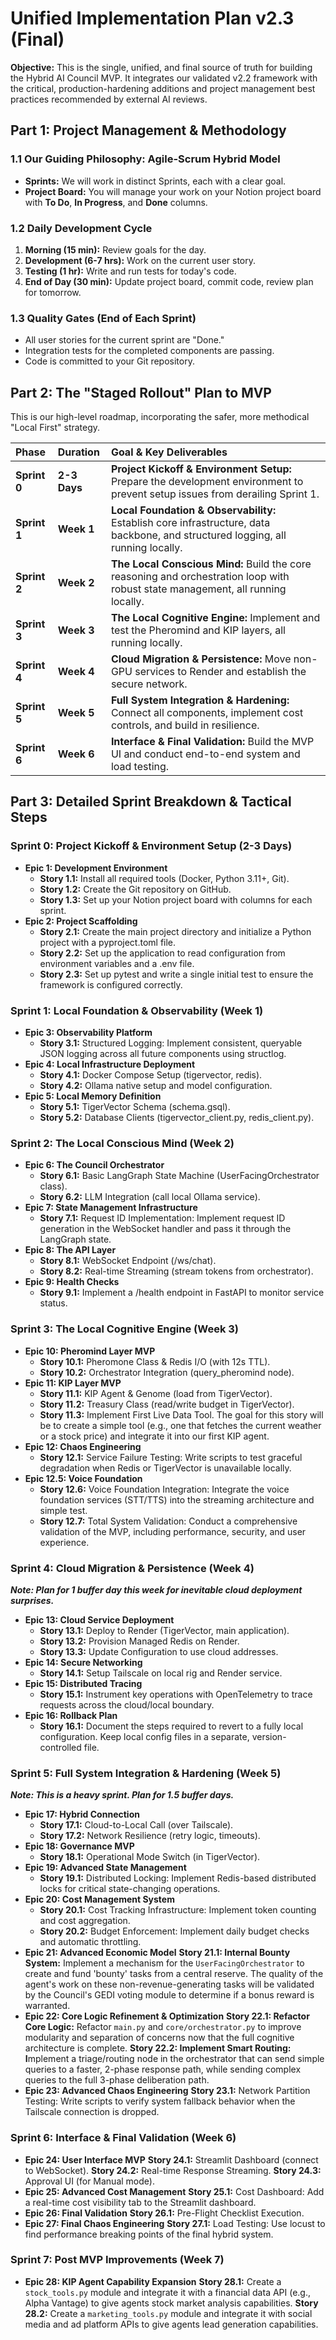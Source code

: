# **Unified Implementation Plan v2.3 (Final)**

**Objective:** This is the single, unified, and final source of truth for building the Hybrid AI Council MVP. It integrates our validated v2.2 framework with the critical, production-hardening additions and project management best practices recommended by external AI reviews.

## **Part 1: Project Management & Methodology**

### **1.1 Our Guiding Philosophy: Agile-Scrum Hybrid Model**

* **Sprints:** We will work in distinct Sprints, each with a clear goal.  
* **Project Board:** You will manage your work on your Notion project board with **To Do**, **In Progress**, and **Done** columns.

### **1.2 Daily Development Cycle**

1. **Morning (15 min):** Review goals for the day.  
2. **Development (6-7 hrs):** Work on the current user story.  
3. **Testing (1 hr):** Write and run tests for today's code.  
4. **End of Day (30 min):** Update project board, commit code, review plan for tomorrow.

### **1.3 Quality Gates (End of Each Sprint)**

* All user stories for the current sprint are "Done."  
* Integration tests for the completed components are passing.  
* Code is committed to your Git repository.

## **Part 2: The "Staged Rollout" Plan to MVP**

This is our high-level roadmap, incorporating the safer, more methodical "Local First" strategy.

| Phase | Duration | Goal & Key Deliverables |
| :---- | :---- | :---- |
| **Sprint 0** | **2-3 Days** | **Project Kickoff & Environment Setup:** Prepare the development environment to prevent setup issues from derailing Sprint 1\. |
| **Sprint 1** | **Week 1** | **Local Foundation & Observability:** Establish core infrastructure, data backbone, and structured logging, all running locally. |
| **Sprint 2** | **Week 2** | **The Local Conscious Mind:** Build the core reasoning and orchestration loop with robust state management, all running locally. |
| **Sprint 3** | **Week 3** | **The Local Cognitive Engine:** Implement and test the Pheromind and KIP layers, all running locally. |
| **Sprint 4** | **Week 4** | **Cloud Migration & Persistence:** Move non-GPU services to Render and establish the secure network. |
| **Sprint 5** | **Week 5** | **Full System Integration & Hardening:** Connect all components, implement cost controls, and build in resilience. |
| **Sprint 6** | **Week 6** | **Interface & Final Validation:** Build the MVP UI and conduct end-to-end system and load testing. |

## **Part 3: Detailed Sprint Breakdown & Tactical Steps**

### **Sprint 0: Project Kickoff & Environment Setup (2-3 Days)**

* **Epic 1: Development Environment**  
  * **Story 1.1:** Install all required tools (Docker, Python 3.11+, Git).  
  * **Story 1.2:** Create the Git repository on GitHub.  
  * **Story 1.3:** Set up your Notion project board with columns for each sprint.  
* **Epic 2: Project Scaffolding**  
  * **Story 2.1:** Create the main project directory and initialize a Python project with a pyproject.toml file.  
  * **Story 2.2:** Set up the application to read configuration from environment variables and a .env file.  
  * **Story 2.3:** Set up pytest and write a single initial test to ensure the framework is configured correctly.

### **Sprint 1: Local Foundation & Observability (Week 1\)**

* **Epic 3: Observability Platform**  
  * **Story 3.1:** Structured Logging: Implement consistent, queryable JSON logging across all future components using structlog.  
* **Epic 4: Local Infrastructure Deployment**  
  * **Story 4.1:** Docker Compose Setup (tigervector, redis).
  * **Story 4.2:** Ollama native setup and model configuration.  
* **Epic 5: Local Memory Definition**  
  * **Story 5.1:** TigerVector Schema (schema.gsql).  
  * **Story 5.2:** Database Clients (tigervector\_client.py, redis\_client.py).

### **Sprint 2: The Local Conscious Mind (Week 2\)**

* **Epic 6: The Council Orchestrator**  
  * **Story 6.1:** Basic LangGraph State Machine (UserFacingOrchestrator class).  
  * **Story 6.2:** LLM Integration (call local Ollama service).  
* **Epic 7: State Management Infrastructure**  
  * **Story 7.1:** Request ID Implementation: Implement request ID generation in the WebSocket handler and pass it through the LangGraph state.  
* **Epic 8: The API Layer**  
  * **Story 8.1:** WebSocket Endpoint (/ws/chat).  
  * **Story 8.2:** Real-time Streaming (stream tokens from orchestrator).  
* **Epic 9: Health Checks**  
  * **Story 9.1:** Implement a /health endpoint in FastAPI to monitor service status.

### **Sprint 3: The Local Cognitive Engine (Week 3\)**

* **Epic 10: Pheromind Layer MVP**  
  * **Story 10.1:** Pheromone Class & Redis I/O (with 12s TTL).  
  * **Story 10.2:** Orchestrator Integration (query\_pheromind node).  
* **Epic 11: KIP Layer MVP**  
  * **Story 11.1:** KIP Agent & Genome (load from TigerVector).  
  * **Story 11.2:** Treasury Class (read/write budget in TigerVector).  
  * **Story 11.3:** Implement First Live Data Tool. The goal for this story will be to create a simple tool (e.g., one that fetches the current weather or a stock price) and integrate it into our first KIP agent.
* **Epic 12: Chaos Engineering**  
  * **Story 12.1:** Service Failure Testing: Write scripts to test graceful degradation when Redis or TigerVector is unavailable locally.
* **Epic 12.5: Voice Foundation**
  * **Story 12.6:** Voice Foundation Integration: Integrate the voice foundation services (STT/TTS) into the streaming architecture and simple test.
  * **Story 12.7:** Total System Validation: Conduct a comprehensive validation of the MVP, including performance, security, and user experience.

### **Sprint 4: Cloud Migration & Persistence (Week 4\)**

***Note: Plan for 1 buffer day this week for inevitable cloud deployment surprises.***

* **Epic 13: Cloud Service Deployment**  
  * **Story 13.1:** Deploy to Render (TigerVector, main application).  
  * **Story 13.2:** Provision Managed Redis on Render.  
  * **Story 13.3:** Update Configuration to use cloud addresses.  
* **Epic 14: Secure Networking**  
  * **Story 14.1:** Setup Tailscale on local rig and Render service.  
* **Epic 15: Distributed Tracing**  
  * **Story 15.1:** Instrument key operations with OpenTelemetry to trace requests across the cloud/local boundary.  
* **Epic 16: Rollback Plan**  
  * **Story 16.1:** Document the steps required to revert to a fully local configuration. Keep local config files in a separate, version-controlled file.

### **Sprint 5: Full System Integration & Hardening (Week 5\)**

***Note: This is a heavy sprint. Plan for 1.5 buffer days.***

* **Epic 17: Hybrid Connection**  
  * **Story 17.1:** Cloud-to-Local Call (over Tailscale).  
  * **Story 17.2:** Network Resilience (retry logic, timeouts).  
* **Epic 18: Governance MVP**  
  * **Story 18.1:** Operational Mode Switch (in TigerVector).  
* **Epic 19: Advanced State Management**  
  * **Story 19.1:** Distributed Locking: Implement Redis-based distributed locks for critical state-changing operations.  
* **Epic 20: Cost Management System**  
  * **Story 20.1:** Cost Tracking Infrastructure: Implement token counting and cost aggregation.  
  * **Story 20.2:** Budget Enforcement: Implement daily budget checks and automatic throttling.  
* **Epic 21: Advanced Economic Model**
    **Story 21.1: Internal Bounty System:** Implement a mechanism for the `UserFacingOrchestrator` to create and fund 'bounty' tasks from a central reserve. The quality of the agent's work on these non-revenue-generating tasks will be validated by the Council's GEDI voting module to determine if a bonus reward is warranted.
* **Epic 22: Core Logic Refinement & Optimization**
    **Story 22.1: Refactor Core Logic:** Refactor `main.py` and `core/orchestrator.py` to improve modularity and separation of concerns now that the full cognitive architecture is complete.
    **Story 22.2: Implement Smart Routing: I**mplement a triage/routing node in the orchestrator that can send simple queries to a faster, 2-phase response path, while sending complex queries to the full 3-phase deliberation path.
* **Epic 23: Advanced Chaos Engineering**
    **Story 23.1:** Network Partition Testing: Write scripts to verify system fallback behavior when the Tailscale connection is dropped.

### Sprint 6: Interface & Final Validation (Week 6\)

* **Epic 24: User Interface MVP**
    **Story 24.1:** Streamlit Dashboard (connect to WebSocket).
    **Story 24.2:** Real-time Response Streaming.
    **Story 24.3:** Approval UI (for Manual mode).
* **Epic 25: Advanced Cost Management**
    **Story 25.1:** Cost Dashboard: Add a real-time cost visibility tab to the Streamlit dashboard.
* **Epic 26: Final Validation**
    **Story 26.1:** Pre-Flight Checklist Execution.
* **Epic 27: Final Chaos Engineering**
    **Story 27.1:** Load Testing: Use locust to find performance breaking points of the final hybrid system.

### Sprint 7: Post MVP Improvements (Week 7)

* **Epic 28: KIP Agent Capability Expansion**
    **Story 28.1:** Create a `stock_tools.py` module and integrate it with a financial data API (e.g., Alpha Vantage) to give agents stock market analysis capabilities.
    **Story 28.2:** Create a `marketing_tools.py` module and integrate it with social media and ad platform APIs to give agents lead generation capabilities.